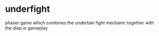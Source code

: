 # underfight
phaser game which combines the undertale fight mechanic together with the diep.io gameplay

